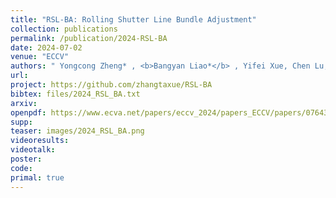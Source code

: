 ```yaml
---
title: "RSL-BA: Rolling Shutter Line Bundle Adjustment"
collection: publications
permalink: /publication/2024-RSL-BA
date: 2024-07-02
venue: "ECCV"
authors: " Yongcong Zheng* , <b>Bangyan Liao*</b> , Yifei Xue, Chen Lu, Peidong Liu, Yizhen Lao"
url: 
project: https://github.com/zhangtaxue/RSL-BA
bibtex: files/2024_RSL_BA.txt
arxiv: 
openpdf: https://www.ecva.net/papers/eccv_2024/papers_ECCV/papers/07643.pdf
supp: 
teaser: images/2024_RSL_BA.png
videoresults: 
videotalk: 
poster: 
code: 
primal: true
---
```


